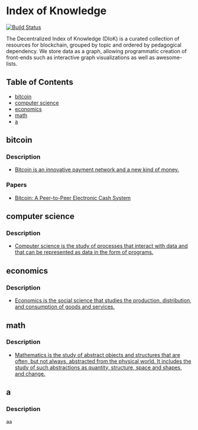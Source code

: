 # Index of Knowledge

[![Build Status](https://travis-ci.com/rustielin/iok.svg?branch=master)](https://travis-ci.com/rustielin/iok)

The Decentralized Index of Knowledge (DIoK) is a curated collection of resources for blockchain, grouped by topic and ordered by pedagogical dependency. We store data as a graph, allowing programmatic creation of front-ends such as interactive graph visualizations as well as awesome-lists.

## Table of Contents

* [bitcoin](#bitcoin)
* [computer science](#computer%20science)
* [economics](#economics)
* [math](#math)
* [a](#a)

## bitcoin

### Description

* [Bitcoin is an innovative payment network and a new kind of money.]()
### Papers

* [Bitcoin: A Peer-to-Peer Electronic Cash System](https://bitcoin.org/bitcoin.pdf)
## computer science

### Description

* [Computer science is the study of processes that interact with data and that can be represented as data in the form of programs.]()
## economics

### Description

* [Economics is the social science that studies the production, distribution, and consumption of goods and services.]()
## math

### Description

* [Mathematics is the study of abstract objects and structures that are often, but not always, abstracted from the physical world. It includes the study of such abstractions as quantity, structure, space and shapes, and change.]()
## a

### Description

aa

